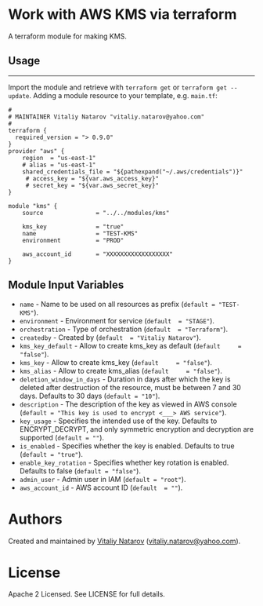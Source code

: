 # Work with AWS KMS via terraform

A terraform module for making KMS.

## Usage
----------------------

Import the module and retrieve with ```terraform get``` or ```terraform get --update```. Adding a module resource to your template, e.g. `main.tf`:

```
#
# MAINTAINER Vitaliy Natarov "vitaliy.natarov@yahoo.com"
#
terraform {
  required_version = "> 0.9.0"
}
provider "aws" {
    region  = "us-east-1"
    # alias = "us-east-1"
    shared_credentials_file = "${pathexpand("~/.aws/credentials")}"
     # access_key = "${var.aws_access_key}"
     # secret_key = "${var.aws_secret_key}"
}

module "kms" {
    source               = "../../modules/kms"
    
    kms_key              = "true"  
    name                 = "TEST-KMS"
    environment          = "PROD"

    aws_account_id       = "XXXXXXXXXXXXXXXXXX"           
}

```

Module Input Variables
----------------------

- `name` - Name to be used on all resources as prefix (`default = "TEST-KMS"`).
- `environment` - Environment for service (`default  = "STAGE"`).
- `orchestration` - Type of orchestration (`default  = "Terraform"`).
- `createdby` - Created by (`default  = "Vitaliy Natarov"`).
- `kms_key_default` - Allow to create kms_key as default (`default     = "false"`).
- `kms_key` - Allow to create kms_key (`default     = "false"`).
- `kms_alias` - Allow to create kms_alias (`default     = "false"`).
- `deletion_window_in_days` - Duration in days after which the key is deleted after destruction of the resource, must be between 7 and 30 days. Defaults to 30 days (`default = "10"`).
- `description` - The description of the key as viewed in AWS console (`default = "This key is used to encrypt <___> AWS service"`).
- `key_usage` - Specifies the intended use of the key. Defaults to ENCRYPT_DECRYPT, and only symmetric encryption and decryption are supported (`default = ""`).
- `is_enabled` - Specifies whether the key is enabled. Defaults to true (`default = "true"`).
- `enable_key_rotation` - Specifies whether key rotation is enabled. Defaults to false (`default = "false"`).
- `admin_user` - Admin user in IAM (`default = "root"`).
- `aws_account_id` - AWS account ID (`default  = ""`).

Authors
=======

Created and maintained by [Vitaliy Natarov](https://github.com/SebastianUA)
(vitaliy.natarov@yahoo.com).

License
=======

Apache 2 Licensed. See LICENSE for full details.
